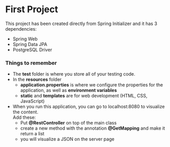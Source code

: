 # First Project
This project has been created directly from Spring Initializer
and it has 3 dependencies:
- Spring Web
- Spring Data JPA
- PostgreSQL Driver

### Things to remember
+ The __test__ folder is where you store all of your testing code. 
+ In the __resources__ folder
  - __application.properties__ is where we configure the properties for the application, as well as __environment variables__
  - __static__ and __templates__ are for web development (HTML, CSS, JavaScript)
+ When you run this application, you can go to localhost:8080 to visualize the content.  
Add these:
  - Put __@RestController__ on top of the main class
  - create a new method with the annotation __@GetMapping__ and make it return a list
  - you will visualize a JSON on the server page
